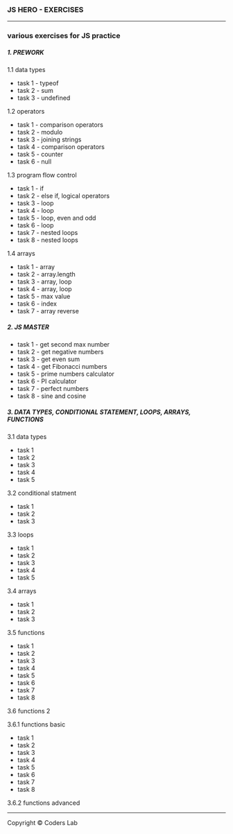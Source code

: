### JS HERO - EXERCISES
----
### various exercises for JS practice

##### 1. PREWORK
1.1 data types
* task 1 - typeof
* task 2 - sum 
* task 3 - undefined

1.2 operators
* task 1 - comparison operators
* task 2 - modulo
* task 3 - joining strings
* task 4 - comparison operators
* task 5 - counter
* task 6 - null

1.3 program flow control
* task 1 - if
* task 2 - else if, logical operators
* task 3 - loop
* task 4 - loop
* task 5 - loop, even and odd
* task 6 - loop
* task 7 - nested loops 
* task 8 - nested loops 

1.4 arrays
* task 1 - array
* task 2 - array.length
* task 3 - array, loop
* task 4 - array, loop
* task 5 - max value
* task 6 - index
* task 7 - array reverse 

##### 2. JS MASTER
* task 1 - get second max number
* task 2 - get negative numbers
* task 3 - get even sum
* task 4 - get Fibonacci numbers
* task 5 - prime numbers calculator
* task 6 - PI calculator
* task 7 - perfect numbers
* task 8 - sine and cosine 


##### 3. DATA TYPES, CONDITIONAL STATEMENT, LOOPS, ARRAYS, FUNCTIONS 
3.1 data types
 * task 1 
 * task 2
 * task 3 
 * task 4 
 * task 5 
 
 3.2 conditional statment
 * task 1 
 * task 2
 * task 3 
 
3.3 loops
 * task 1 
 * task 2
 * task 3 
 * task 4 
 * task 5 
 
3.4 arrays
 * task 1 
 * task 2
 * task 3 
 
3.5 functions
* task 1
* task 2
* task 3
* task 4
* task 5
* task 6
* task 7
* task 8

3.6 functions 2

3.6.1 functions basic
* task 1
* task 2
* task 3
* task 4
* task 5
* task 6
* task 7
* task 8

3.6.2 functions advanced






----
Copyright © Coders Lab
